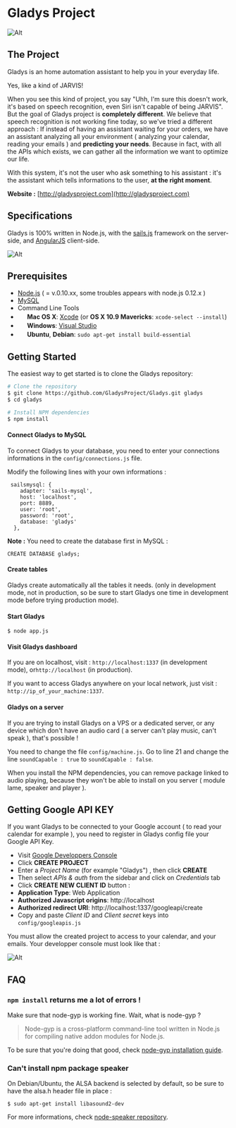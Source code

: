 Gladys Project
=======================


![Alt](http://gladysproject.com/assets/images/presentation/facebook_share_gladys.jpg)

The Project
-------------

Gladys is an home automation assistant to help you in your everyday life.

Yes, like a kind of JARVIS!

When you see this kind of project, you say "Uhh, I'm sure this doesn't work, it's based on speech recognition, even Siri isn't capable of being JARVIS". But the goal of Gladys project is **completely different**. We believe that speech recognition is not working fine today, so we've tried a different approach : If instead of having an assistant waiting for your orders, we have an assistant analyzing all your environment ( analyzing your calendar, reading your emails ) and **predicting your needs**. Because in fact, with all the APIs which exists, we can gather all the information we want to optimize our life.

With this system, it's not the user who ask something to his assistant : it's the assistant which tells informations to the user, **at the right moment**.

**Website :** [http://gladysproject.com](http://gladysproject.com)

Specifications
-------------

Gladys is 100% written in Node.js, with the [sails.js](http://sailsjs.org/) framework on the server-side, and [AngularJS](https://angularjs.org/) client-side.

![Alt](http://gladysproject.com/assets/images/presentation/gladys_schema.jpg)


Prerequisites
-------------

- [Node.js](http://nodejs.org) ( = v.0.10.xx, some troubles appears with node.js 0.12.x )
- [MySQL](http://www.mysql.com/)
- Command Line Tools
 - <img src="http://deluge-torrent.org/images/apple-logo.gif" height="17">&nbsp;**Mac OS X**: [Xcode](https://itunes.apple.com/us/app/xcode/id497799835?mt=12) (or **OS X 10.9 Mavericks**: `xcode-select --install`)
 - <img src="http://dc942d419843af05523b-ff74ae13537a01be6cfec5927837dcfe.r14.cf1.rackcdn.com/wp-content/uploads/windows-8-50x50.jpg" height="17">&nbsp;**Windows**: [Visual Studio](http://www.visualstudio.com/downloads/download-visual-studio-vs#d-express-windows-8)
 - <img src="https://lh5.googleusercontent.com/-2YS1ceHWyys/AAAAAAAAAAI/AAAAAAAAAAc/0LCb_tsTvmU/s46-c-k/photo.jpg" height="17">&nbsp;**Ubuntu**, **Debian**: `sudo apt-get install build-essential`



 
Getting Started
---------------

The easiest way to get started is to clone the Gladys repository:

```bash
# Clone the repository
$ git clone https://github.com/GladysProject/Gladys.git gladys
$ cd gladys

# Install NPM dependencies
$ npm install
```

#### Connect Gladys to MySQL

To connect Gladys to your database, you need to enter your connections informations in the `config/connections.js` file.

Modify the following lines with your own informations :

```
 sailsmysql: {
    adapter: 'sails-mysql',
    host: 'localhost', 
    port: 8889, 
    user: 'root', 
    password: 'root',
    database: 'gladys'
  },
```

**Note :** You need to create the database first in MySQL :

`CREATE DATABASE gladys;`

#### Create tables

Gladys create automatically all the tables it needs. (only in development mode, not in production, so be sure to start Gladys one time in development mode before trying production mode).

#### Start Gladys 

```
$ node app.js
```

#### Visit Gladys dashboard

If you are on localhost, visit : `http://localhost:1337` (in development mode), or`http://localhost` (in production).

If you want to access Gladys anywhere on your local network, just visit : `http://ip_of_your_machine:1337`.

#### Gladys on a server

If you are trying to install Gladys on a VPS or a dedicated server, or any device which don't have an audio card ( a server can't play music, can't speak ), that's possible !

You need to change the file `config/machine.js`. 
Go to line 21 and change the line `soundCapable : true` to `soundCapable : false`.

When you install the NPM dependencies, you can remove package linked to audio playing, because they won't be able to install on you server ( module lame, speaker and player ).


Getting Google API KEY
------------------

If you want Gladys to be connected to your Google account ( to read your calendar for example ), you need to register in Gladys config file your Google API Key.

- Visit [Google Developpers Console](https://console.developers.google.com/project)
- Click **CREATE PROJECT**
- Enter a *Project Name* (for example "Gladys") , then click **CREATE**
- Then select *APIs & auth* from the sidebar and click on *Credentials* tab
- Click **CREATE NEW CLIENT ID** button :
 - **Application Type**: Web Application
 - **Authorized Javascript origins**: http://localhost
 - **Authorized redirect URI**: http://localhost:1337/googleapi/create
- Copy and paste *Client ID* and *Client secret* keys into `config/googleapis.js`

You must allow the created project to access to your calendar, and your emails. Your developper console must look like that :

![Alt](http://gladysproject.com/assets/images/presentation/api_authorization.png)

FAQ
-------------

### `npm install` returns me a lot of errors !

Make sure that node-gyp is working fine. Wait, what is node-gyp ?
>Node-gyp is a cross-platform command-line tool written in Node.js for compiling native addon modules for Node.js.

To be sure that you're doing that good, check [node-gyp installation guide](https://github.com/TooTallNate/node-gyp#installation).

### Can't install npm package speaker

On Debian/Ubuntu, the ALSA backend is selected by default, so be sure to have the alsa.h header file in place :

`$ sudo apt-get install libasound2-dev`

For more informations, check [node-speaker repository](https://github.com/TooTallNate/node-speaker).




